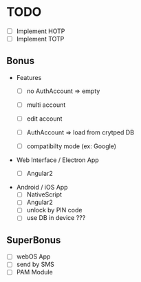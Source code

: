 # TODO

- [ ] Implement HOTP
- [ ] Implement TOTP

## Bonus

- Features
    - [ ] no AuthAccount => empty
    - [ ] multi account
    - [ ] edit account
    - [ ] AuthAccount => load from crytped DB
    - [ ] compatibilty mode (ex: Google)


- Web Interface / Electron App
    - [ ] Angular2


- Android / iOS App
    - [ ] NativeScript
    - [ ] Angular2
    - [ ] unlock by PIN code
    - [ ] use DB in device ???

## SuperBonus
- [ ] webOS App
- [ ] send by SMS
- [ ] PAM Module
